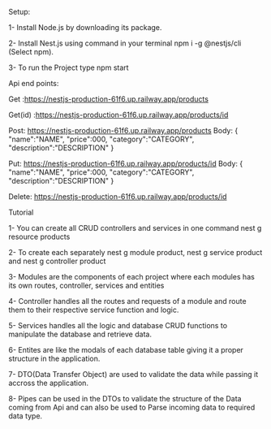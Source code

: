 Setup:

1- Install Node.js by downloading its package.

2- Install Nest.js using command in your terminal npm i -g @nestjs/cli (Select npm).

3- To run the Project type npm start

Api end points:

Get :https://nestjs-production-61f6.up.railway.app/products

Get(id) :https://nestjs-production-61f6.up.railway.app/products/id

Post: https://nestjs-production-61f6.up.railway.app/products
    Body:
    {
      "name":"NAME",
      "price":000,
      "category":"CATEGORY",
      "description":"DESCRIPTION"
    }

Put: https://nestjs-production-61f6.up.railway.app/products/id
     Body:
    {
      "name":"NAME",
      "price":000,
      "category":"CATEGORY",
      "description":"DESCRIPTION"
    }     

Delete: https://nestjs-production-61f6.up.railway.app/products/id

Tutorial

1- You can create all CRUD controllers and services in one command nest g resource products

2- To create each separately nest g module product, nest g service product and nest g controller product

3- Modules are the components of each project where each modules has its own routes, controller, services and entities

4- Controller handles all the routes and requests of a module and route them to their respective service function and logic.

5- Services handles all the logic and database CRUD functions to manipulate the database and retrieve data.

6- Entites are like the modals of each database table giving it a proper structure in the application.

7- DTO(Data Transfer Object) are used to validate the data while passing it accross the application.

8- Pipes can be used in the DTOs to validate the structure of the Data coming from Api and can also be used to Parse incoming data to required data type.
